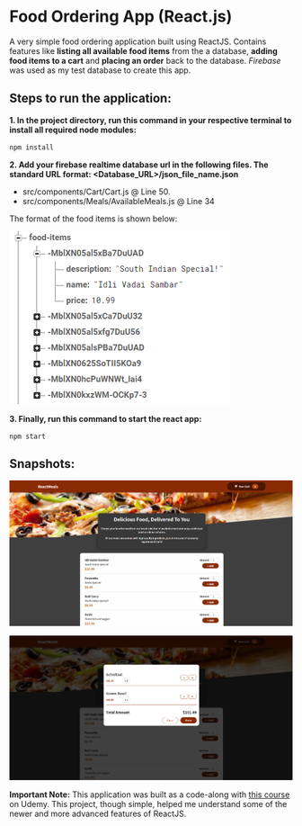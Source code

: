 # Food Ordering App (React.js)

A very simple food ordering application built using ReactJS. Contains features like **listing all available food items** from the a database, **adding food items to a cart** and **placing an order** back to the database. *Firebase* was used as my test database to create this app.

## Steps to run the application:

**1.  In the project directory, run this command in your respective terminal to install all required node modules:**
```bash
npm install
```

**2. Add your firebase realtime database url in the following files. The standard URL format: <Database_URL>/json_file_name.json**
- src/components/Cart/Cart.js @ Line 50.
- src/components/Meals/AvailableMeals.js @ Line 34

The format of the food items is shown below:

![food-items-format](demo_imgs/food-items.png)

**3. Finally, run this command to start the react app:**
```
npm start
```

## Snapshots:

![home-page](demo_imgs/home-page.png)

![cart](demo_imgs/cart.png)

**Important Note:** This application was built as a code-along with <a href="https://www.udemy.com/course/react-the-complete-guide-incl-redux/" target="_blank">this course</a> on Udemy. This project, though simple, helped me understand some of the newer and more advanced features of ReactJS.